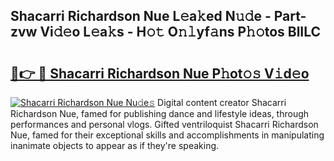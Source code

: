 ## Shacarri Richardson Nue L𝚎a𝚔ed N𝚞𝚍e - Part-zvw Vi𝚍𝚎o L𝚎a𝚔s - H𝚘𝚝 O𝚗𝚕yf𝚊ns P𝚑𝚘tos BlILC

# <h2><a href="http://kf2da03.oniu.top/?m=Shacarri+Richardson+Nue">🔗👉 🔴 Shacarri Richardson Nue P𝚑ot𝚘𝚜 V𝚒d𝚎o</a></h2>

[![Shacarri Richardson Nue Nu𝚍e𝚜](https://i.imgur.com/0qMVB7G.gif)](http://kf2da03.oniu.top/?m=Shacarri+Richardson+Nue)
Digital content creator Shacarri Richardson Nue, famed for publishing dance and lifestyle ideas, through performances and personal vlogs. Gifted ventriloquist Shacarri Richardson Nue, famed for their exceptional skills and accomplishments in manipulating inanimate objects to appear as if they're speaking.  
